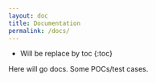 ```yaml
---
layout: doc
title: Documentation
permalink: /docs/
---
```

* Will be replace by toc
{:toc}

Here will go docs.
Some POCs/test cases.
